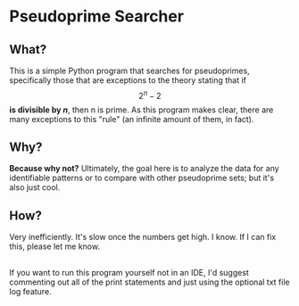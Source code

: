 # Pseudoprime Searcher

## What?

This is a simple Python program that searches for pseudoprimes, specifically those that are exceptions to the theory stating that if $$2^n - 2$$ **is divisible by *n***, then n is prime. As this program makes clear, there are many exceptions to this "rule" (an infinite amount of them, in fact). 

## Why?
**Because why not?**
Ultimately, the goal here is to analyze the data for any identifiable patterns or to compare with other pseudoprime sets; but it's also just cool.

## How?
Very inefficiently. It's slow once the numbers get high. I know. If I can fix this, please let me know.

##

If you want to run this program yourself not in an IDE, I'd suggest commenting out all of the print statements and just using the optional txt file log feature.

